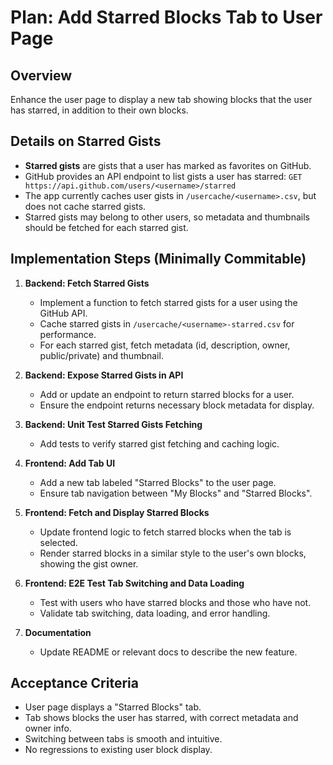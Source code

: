 
# Plan: Add Starred Blocks Tab to User Page

## Overview
Enhance the user page to display a new tab showing blocks that the user has starred, in addition to their own blocks.

## Details on Starred Gists

- **Starred gists** are gists that a user has marked as favorites on GitHub.
- GitHub provides an API endpoint to list gists a user has starred:
  `GET https://api.github.com/users/<username>/starred`
- The app currently caches user gists in `/usercache/<username>.csv`, but does not cache starred gists.
- Starred gists may belong to other users, so metadata and thumbnails should be fetched for each starred gist.

## Implementation Steps (Minimally Commitable)

1. **Backend: Fetch Starred Gists**
   - Implement a function to fetch starred gists for a user using the GitHub API.
   - Cache starred gists in `/usercache/<username>-starred.csv` for performance.
   - For each starred gist, fetch metadata (id, description, owner, public/private) and thumbnail.

2. **Backend: Expose Starred Gists in API**
   - Add or update an endpoint to return starred blocks for a user.
   - Ensure the endpoint returns necessary block metadata for display.

3. **Backend: Unit Test Starred Gists Fetching**
   - Add tests to verify starred gist fetching and caching logic.

4. **Frontend: Add Tab UI**
   - Add a new tab labeled "Starred Blocks" to the user page.
   - Ensure tab navigation between "My Blocks" and "Starred Blocks".

5. **Frontend: Fetch and Display Starred Blocks**
   - Update frontend logic to fetch starred blocks when the tab is selected.
   - Render starred blocks in a similar style to the user's own blocks, showing the gist owner.

6. **Frontend: E2E Test Tab Switching and Data Loading**
   - Test with users who have starred blocks and those who have not.
   - Validate tab switching, data loading, and error handling.

7. **Documentation**
   - Update README or relevant docs to describe the new feature.

## Acceptance Criteria
- User page displays a "Starred Blocks" tab.
- Tab shows blocks the user has starred, with correct metadata and owner info.
- Switching between tabs is smooth and intuitive.
- No regressions to existing user block display.
